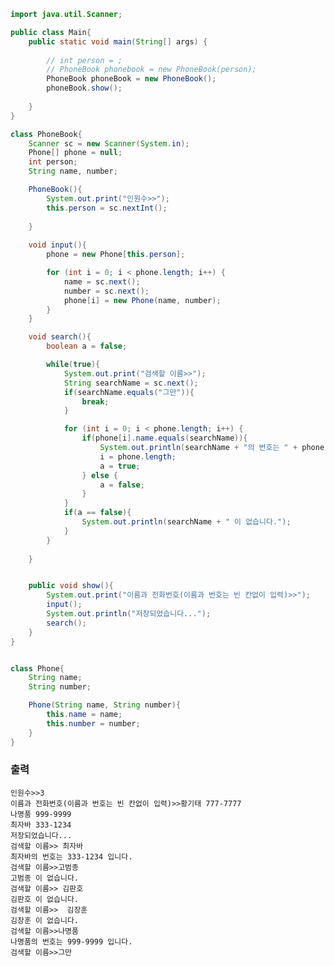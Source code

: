 ```java
import java.util.Scanner;

public class Main{
    public static void main(String[] args) {
        
        // int person = ;
        // PhoneBook phonebook = new PhoneBook(person);
        PhoneBook phoneBook = new PhoneBook();
        phoneBook.show();
        
    }
}

class PhoneBook{
    Scanner sc = new Scanner(System.in);
    Phone[] phone = null;
    int person;
    String name, number;

    PhoneBook(){
        System.out.print("인원수>>");
        this.person = sc.nextInt();
        
    }
    
    void input(){
        phone = new Phone[this.person];

        for (int i = 0; i < phone.length; i++) {
            name = sc.next();
            number = sc.next();
            phone[i] = new Phone(name, number);
        }
    }

    void search(){
        boolean a = false;

        while(true){
            System.out.print("검색할 이름>>");
            String searchName = sc.next();
            if(searchName.equals("그만")){
                break;
            }

            for (int i = 0; i < phone.length; i++) {
                if(phone[i].name.equals(searchName)){
                    System.out.println(searchName + "의 번호는 " + phone[i].number + " 입니다.");
                    i = phone.length;
                    a = true;
                } else {
                    a = false;
                }
            }
            if(a == false){
                System.out.println(searchName + " 이 없습니다.");
            }
        }
        
    }


    public void show(){
        System.out.print("이름과 전화번호(이름과 번호는 빈 칸없이 입력)>>");
        input();
        System.out.println("저장되었습니다...");
        search();
    }
}


class Phone{
    String name;
    String number;

    Phone(String name, String number){
        this.name = name;
        this.number = number;
    }
}
```


### 출력
    인원수>>3
    이름과 전화번호(이름과 번호는 빈 칸없이 입력)>>황기태 777-7777
    나명품 999-9999 
    최자바 333-1234
    저장되었습니다...
    검색할 이름>> 최자바
    최자바의 번호는 333-1234 입니다.
    검색할 이름>>고범종
    고범종 이 없습니다.
    검색할 이름>> 김판호
    김판호 이 없습니다.
    검색할 이름>>  김장훈
    김장훈 이 없습니다.
    검색할 이름>>나명품
    나명품의 번호는 999-9999 입니다.
    검색할 이름>>그만